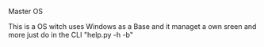Master OS 

This is a OS witch uses Windows as a Base and it managet a own sreen and more just do in the CLI "help.py -h -b"
